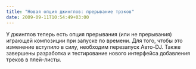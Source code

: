 ```yaml
---
title: "Новая опция джинглов: прерывание трэков"
date: 2009-09-11T10:54:49+03:00
---
```


У джинглов теперь есть опция прерывания (или не прерывания) играющей композиции при запуске по времени. Для того, чтобы это изменение вступило в силу, необходим перезапуск Авто-DJ. Также завершены разработка и тестирование нового интерфейса добавления треков в плей-листы.